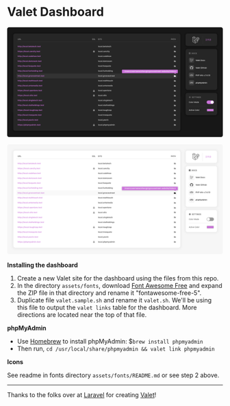 # Valet Dashboard

![dark mode](assets/img/screenshot-dark.png)

![light mode](assets/img/screenshot-light.png)

**Installing the dashboard**

1. Create a new Valet site for the dashboard using the files from this repo.
2. In the directory `assets/fonts`, download [Font Awesome Free](https://fontawesome.com/how-to-use/on-the-web/setup/hosting-font-awesome-yourself) and expand the ZIP file in that directory and rename it "fontawesome-free-5".
3. Duplicate file `valet.sample.sh` and rename it `valet.sh`. We'll be using this file to output the `valet links` table for the dashboard. More directions are located near the top of that file.


**phpMyAdmin**

- Use [Homebrew](https://brew.sh/) to install phpMyAdmin: $`brew install phpmyadmin`
- Then run, `cd /usr/local/share/phpmyadmin && valet link phpmyadmin`


**Icons**

See readme in fonts directory `assets/fonts/README.md` or see step 2 above.

---

Thanks to the folks over at [Laravel](https://laravel.com/) for creating [Valet](https://laravel.com/docs/valet)!
